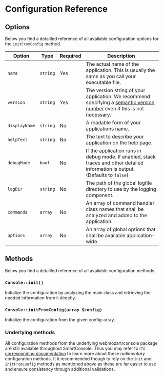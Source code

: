 <h1>Configuration Reference</h1>

## Options

Below you find a detailled reference of all available configuration options for the `initFromConfig` method.

| Option | Type | Required | Description |
|---------------|----------|----------|-------------------------------------------------------------------------------------------------------------------------------------------------|
| `name` | `string` | Yes | The actual name of the application. This is usually the same as you call your executable file. |
| `version` | `string` | Yes | The version string of your application. We recommend specifying a [semantic version number](https://semver.org/) even if this is not necessary. |
| `displayName` | `string` | No | A readable form of your applications name. |
| `helpText` | `string` | No | The text to describe your application on the help page. |
| `debugMode` | `bool` | No | If the application runs in debug mode. If enabled, stack traces and other detailed information is output. (Defaults to `false`) |
| `logDir` | `string` | No | The path of the global logfile directory to use by the logging component. |
| `commands` | `array` | No | An array of command handler class names that shall be analyzed and added to the application. |
| `options` | `array` | No | An array of global options that shall be available application-wide. |

## Methods

Below you find a detailled reference of all available configuration methods.

### `Console::init()`

Initialize the configuration by analyzing the main class and retrieving the needed information from it directly.

### `Console::initFromConfig(array $config)`

Initialize the configuration from the given config-array.

### Underlying methods

All configuration methods from the underlying webmozart/console package are still available throughout SmartConsole.
Thus you may refer to it's [corresponding documentation](https://github.com/webmozart/console/blob/master/README.md#basic-configuration) to learn more about these _rudimentary_ configuration methods.
It it recommended though to rely on the `init` and `initFromConfig` methods as mentioned above as these are far easier to use and ensure consistency through additional validations.
